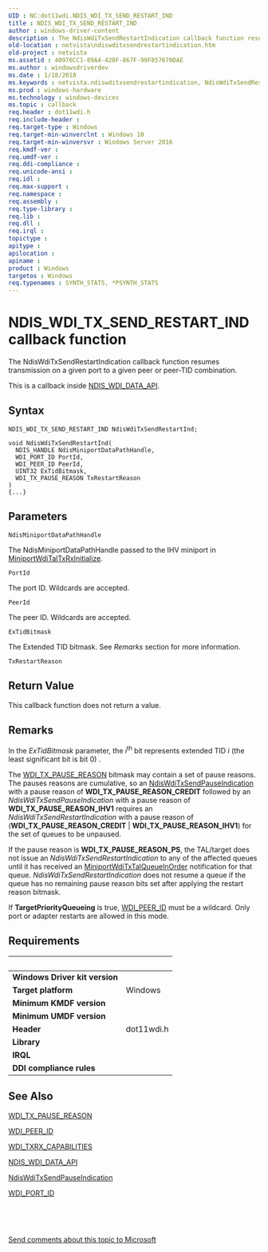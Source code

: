 ```yaml
---
UID : NC:dot11wdi.NDIS_WDI_TX_SEND_RESTART_IND
title : NDIS_WDI_TX_SEND_RESTART_IND
author : windows-driver-content
description : The NdisWdiTxSendRestartIndication callback function resumes transmission on a given port to a given peer or peer-TID combination.
old-location : netvista\ndiswditxsendrestartindication.htm
old-project : netvista
ms.assetid : 40976CC1-89A4-420F-867F-99F857670DAE
ms.author : windowsdriverdev
ms.date : 1/18/2018
ms.keywords : netvista.ndiswditxsendrestartindication, NdisWdiTxSendRestartIndication callback function [Network Drivers Starting with Windows Vista], NdisWdiTxSendRestartIndication, NDIS_WDI_TX_SEND_RESTART_IND, NDIS_WDI_TX_SEND_RESTART_IND, dot11wdi/NdisWdiTxSendRestartIndication
ms.prod : windows-hardware
ms.technology : windows-devices
ms.topic : callback
req.header : dot11wdi.h
req.include-header : 
req.target-type : Windows
req.target-min-winverclnt : Windows 10
req.target-min-winversvr : Windows Server 2016
req.kmdf-ver : 
req.umdf-ver : 
req.ddi-compliance : 
req.unicode-ansi : 
req.idl : 
req.max-support : 
req.namespace : 
req.assembly : 
req.type-library : 
req.lib : 
req.dll : 
req.irql : 
topictype : 
apitype : 
apilocation : 
apiname : 
product : Windows
targetos : Windows
req.typenames : SYNTH_STATS, *PSYNTH_STATS
---
```



# NDIS_WDI_TX_SEND_RESTART_IND callback function
The NdisWdiTxSendRestartIndication callback function resumes transmission on a given port to a given peer or peer-TID combination.

This is a callback inside <a href="..\dot11wdi\ns-dot11wdi-_ndis_wdi_data_api.md">NDIS_WDI_DATA_API</a>.

## Syntax

```
NDIS_WDI_TX_SEND_RESTART_IND NdisWdiTxSendRestartInd;

void NdisWdiTxSendRestartInd(
  NDIS_HANDLE NdisMiniportDataPathHandle,
  WDI_PORT_ID PortId,
  WDI_PEER_ID PeerId,
  UINT32 ExTidBitmask,
  WDI_TX_PAUSE_REASON TxRestartReason
)
{...}
```

## Parameters

`NdisMiniportDataPathHandle`

The NdisMiniportDataPathHandle passed to the IHV miniport in <a href="..\dot11wdi\nc-dot11wdi-miniport_wdi_tal_txrx_initialize.md">MiniportWdiTalTxRxInitialize</a>.

`PortId`

The port ID. Wildcards are accepted.

`PeerId`

The peer ID. Wildcards are accepted.

`ExTidBitmask`

The Extended TID bitmask. See <i>Remarks</i> section for more information.

`TxRestartReason`




## Return Value

This callback function does not return a value.

## Remarks

In the <i>ExTidBitmask</i> parameter, the <i>i</i><sup>th</sup> bit represents extended TID <i>i </i>(the least significant bit is bit 0) .

The <a href="..\dot11wdi\ne-dot11wdi-_wdi_tx_pause_reason.md">WDI_TX_PAUSE_REASON</a> bitmask may contain a set of pause reasons. The pauses reasons are cumulative, so an <a href="..\dot11wdi\nc-dot11wdi-ndis_wdi_tx_send_pause_ind.md">NdisWdiTxSendPauseIndication</a> with a pause reason of <b>WDI_TX_PAUSE_REASON_CREDIT</b> followed by an <i>NdisWdiTxSendPauseIndication</i> with a pause reason of <b>WDI_TX_PAUSE_REASON_IHV1</b> requires an <i>NdisWdiTxSendRestartIndication</i> with a pause reason of (<b>WDI_TX_PAUSE_REASON_CREDIT</b> | <b>WDI_TX_PAUSE_REASON_IHV1</b>) for the set of queues to be unpaused.

If the pause reason is <b>WDI_TX_PAUSE_REASON_PS</b>, the TAL/target does not issue an <i>NdisWdiTxSendRestartIndication</i> to any of the affected queues until it has received an <a href="..\dot11wdi\nc-dot11wdi-miniport_wdi_tx_tal_queue_in_order.md">MiniportWdiTxTalQueueInOrder</a> notification for that queue.
<i>NdisWdiTxSendRestartIndication</i> does not resume a queue if the queue has no remaining pause reason bits set after applying the restart reason bitmask.

If <b>TargetPriorityQueueing</b> is true, <a href="https://msdn.microsoft.com/library/windows/hardware/mt297658">WDI_PEER_ID</a> must be a wildcard.  Only port or adapter restarts are allowed in this mode.

## Requirements
| &nbsp; | &nbsp; |
| ---- |:---- |
| **Windows Driver kit version** |  |
| **Target platform** | Windows |
| **Minimum KMDF version** |  |
| **Minimum UMDF version** |  |
| **Header** | dot11wdi.h |
| **Library** |  |
| **IRQL** |  |
| **DDI compliance rules** |  |

## See Also

<a href="..\dot11wdi\ne-dot11wdi-_wdi_tx_pause_reason.md">WDI_TX_PAUSE_REASON</a>

<a href="https://msdn.microsoft.com/library/windows/hardware/mt297658">WDI_PEER_ID</a>

<a href="..\dot11wdi\ns-dot11wdi-_wdi_txrx_target_capabilities.md">WDI_TXRX_CAPABILITIES</a>

<a href="..\dot11wdi\ns-dot11wdi-_ndis_wdi_data_api.md">NDIS_WDI_DATA_API</a>

<a href="..\dot11wdi\nc-dot11wdi-ndis_wdi_tx_send_pause_ind.md">NdisWdiTxSendPauseIndication</a>

<a href="https://msdn.microsoft.com/library/windows/hardware/mt269099">WDI_PORT_ID</a>

 

 

<a href="mailto:wsddocfb@microsoft.com?subject=Documentation%20feedback [netvista\netvista]:%20NDIS_WDI_TX_SEND_RESTART_IND callback function%20 RELEASE:%20(1/18/2018)&amp;body=%0A%0APRIVACY STATEMENT%0A%0AWe use your feedback to improve the documentation. We don't use your email address for any other purpose, and we'll remove your email address from our system after the issue that you're reporting is fixed. While we're working to fix this issue, we might send you an email message to ask for more info. Later, we might also send you an email message to let you know that we've addressed your feedback.%0A%0AFor more info about Microsoft's privacy policy, see http://privacy.microsoft.com/en-us/default.aspx." title="Send comments about this topic to Microsoft">Send comments about this topic to Microsoft</a>